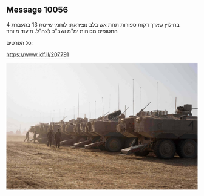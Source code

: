 ## Message 10056

בחילוץ שארך דקות ספורות תחת אש בלב נוציראת:
לוחמי שייטת 13 בהעברת 4 החטופים מכוחות ימ"מ ושב"כ לצה"ל. תיעוד מיוחד

כל הפרטים:

https://www.idf.il/207791

![Photo](./10056/10056_photo.jpg)
